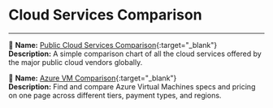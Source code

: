 # Cloud Services Comparison
---

🔗
**Name:** [Public Cloud Services Comparison](https://comparecloud.in/){:target="_blank"}  
**Description:** A simple comparison chart of all the cloud services offered by the major public cloud vendors globally.

🔗
**Name:** [Azure VM Comparison](https://azureprice.net/){:target="_blank"}  
**Description:** Find and compare Azure Virtual Machines specs and pricing on one page across different tiers, payment types, and regions.